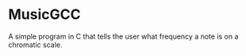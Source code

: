 # MusicGCC
A simple program in C that tells the user what frequency a note is on a chromatic scale.
